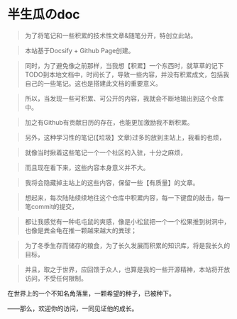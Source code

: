 # 半生瓜のdoc

> 为了将笔记和一些积累的技术性文章&随笔分开，特创立此站。

> 本站基于Docsify + Github Page创建。

> 同时，为了避免像之前那样，当我想【积累】一个东西时，就草草的记下TODO到本地文档中，时间长了，导致一些内容，并没有积累成文，包括我自己的一些笔记。这也是搭建此文档的重要意义。

> 所以，当发现一些可积累、可公开的内容，我就会不断地输出到这个仓库中。

> 加之有Github有贡献日历的存在，也能更加激励我不断积累。

> 另外，这种学习性的笔记(【垃圾】文章)过多的放到主站上，我看的也烦，

> 就像当时揪着这些笔记一个一个社区的入驻，十分之麻烦，

> 而且现在看下来，这些内容本身意义并不大。

> 我将会隐藏掉主站上的这些内容，保留一些【有质量】的文章。

> 想起来，每次陆陆续续地往这个仓库中积累内容，每一下键盘的敲击，每一笔commit的提交，

> 都让我感觉有一种屯屯鼠的爽感，像是小松鼠把一个一个松果推到树洞中，也像是粪金龟在推一颗越来越大的粪球；

> 为了冬季生存而储存的粮食，为了长久发展而积累的知识库，将是我长久的目标，

> 并且，取之于世界，应回馈于众人，也算是我的一些开源精神，本站将开放访问，不受任何限制。

在世界上的一个不知名角落里，一颗希望的种子，已被种下。

——那么，欢迎你的访问，一同见证他的成长。